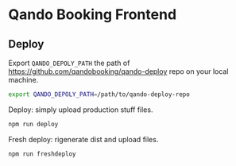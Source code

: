 # Qando Booking Frontend

## Deploy

Export `QANDO_DEPOLY_PATH` the path of https://github.com/qandobooking/qando-deploy repo on your local machine.
```sh
export QANDO_DEPOLY_PATH=/path/to/qando-deploy-repo
```

Deploy: simply upload production stuff files.
```sh
npm run deploy
```

Fresh deploy: rigenerate dist and upload files.
```sh
npm run freshdeploy
```
